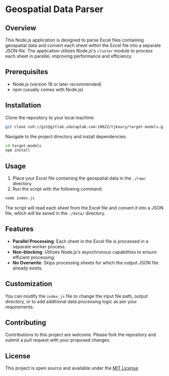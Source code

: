 
# Geospatial Data Parser

## Overview

This Node.js application is designed to parse Excel files containing geospatial data and convert each sheet within the Excel file into a separate JSON file. The application utilizes Node.js's `cluster` module to process each sheet in parallel, improving performance and efficiency.

## Prerequisites

- Node.js (version 16 or later recommended)
- npm (usually comes with Node.js)

## Installation

Clone the repository to your local machine:

```bash
git clone ssh://git@gitlab.sdataplab.com:10022/tjkoury/target-models.git
```

Navigate to the project directory and install dependencies:

```bash
cd target-models
npm install
```

## Usage

1. Place your Excel file containing the geospatial data in the `./raw/` directory.
2. Run the script with the following command:

```bash
node index.js
```

The script will read each sheet from the Excel file and convert it into a JSON file, which will be saved in the `./data/` directory.

## Features

- **Parallel Processing**: Each sheet in the Excel file is processed in a separate worker process.
- **Non-blocking**: Utilizes Node.js's asynchronous capabilities to ensure efficient processing.
- **No Overwrite**: Skips processing sheets for which the output JSON file already exists.

## Customization

You can modify the `index.js` file to change the input file path, output directory, or to add additional data processing logic as per your requirements.

## Contributing

Contributions to this project are welcome. Please fork the repository and submit a pull request with your proposed changes.

## License

This project is open source and available under the [MIT License](https://opensource.org/licenses/MIT).
